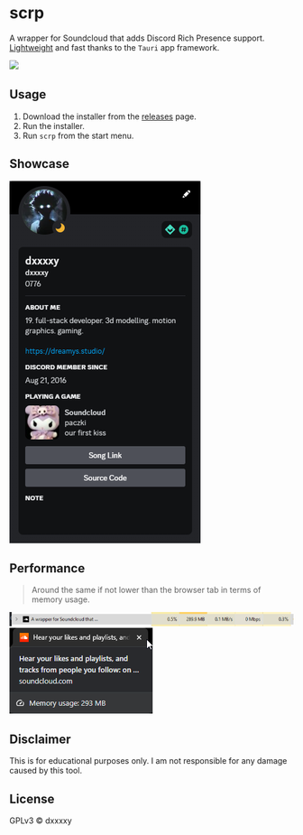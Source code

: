 # scrp
A wrapper for Soundcloud that adds Discord Rich Presence support.
[Lightweight](#performance) and fast thanks to the `Tauri` app framework.

![](https://img.shields.io/github/downloads/dxxxxy/scrp/total?style=for-the-badge)

## Usage
1. Download the installer from the [releases](https://github.com/dxxxxy/scrp/releases) page.
2. Run the installer.
3. Run `scrp` from the start menu.

## Showcase
![showcase1](.github/showcase1.png)

## Performance
> Around the same if not lower than the browser tab in terms of memory usage.

![perf1.png](.github/perf1.png)
![perf2.png](.github/perf2.png)

## Disclaimer
This is for educational purposes only. I am not responsible for any damage caused by this tool.

## License
GPLv3 © dxxxxy